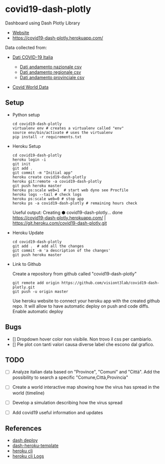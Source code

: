 # covid19-dash-plotly

Dashboard using Dash Plotly Library

* [Website](https://covid19-dash-plotly.herokuapp.com/)
* https://covid19-dash-plotly.herokuapp.com/

Data collected from:

* [Dati COVID-19 Italia](https://github.com/pcm-dpc/COVID-19)
  * [Dati andamento nazionale csv](https://raw.githubusercontent.com/pcm-dpc/COVID-19/master/dati-andamento-nazionale/dpc-covid19-ita-andamento-nazionale.csv)
  * [Dati andamento regionale csv](https://raw.githubusercontent.com/pcm-dpc/COVID-19/master/dati-regioni/dpc-covid19-ita-regioni.csv)
  * [Dati andamento provinciale csv](https://raw.githubusercontent.com/pcm-dpc/COVID-19/master/dati-province/dpc-covid19-ita-province.csv)
  
* [Covid World Data](https://github.com/open-covid-19/data)



## Setup

*   Python setup
    
    ```
    cd covid19-dash-plotly
    virtualenv env # creates a virtualenv called "env"
    source env/bin/activate # uses the virtualenv
    pip install -r requirements.txt
    ```

* Heroku Setup
    
    ```
    cd covid19-dash-plotly
    heroku login -i 
    git init
    git add .
    git commit -m "Initial app"
    heroku create covid19-dash-plotly
    heroku git:remote -a covid19-dash-plotly
    git push heroku master
    heroku ps:scale web=1  # start web dyno see Procfile
    heroku logs --tail # check logs
    heroku ps:scale web=0 # stop app
    heroku ps -a covid19-dash-plotly # remaining hours check

    ```

    Useful output:
    Creating ⬢ covid19-dash-plotly... done  
    https://covid19-dash-plotly.herokuapp.com/ | https://git.heroku.com/covid19-dash-plotly.git

* Heroku Update

    ```
    cd covid19-dash-plotly
    git add .  # add all the changes
    git commit -m 'a description of the changes'
    git push heroku master
    ```

* Link to Github
    
    Create a repository from github called "covid19-dash-plotly"
    
    ```
    git remote add origin https://github.com/visiont3lab/covid19-dash-plotly.git
    git push -u origin master
    ```
    
    Use heroku website to connect your heroku app with the created github repo. It will allow to have automatic deploy on push and code diffs.
    Enable automatic deploy

## Bugs
* [] Dropdown hover color non visibile. Non trovo il css per cambiarlo.
* [] Pie plot con tanti valori causa diverse label che escono dal grafico. 


## TODO

* [ ] Analyze italian data based on "Province", "Comuni" and "Città". Add the possibility to search a specific "Comune,Città,Provincia"
* [ ] Create a world interactive map showing how the virus has spread in the world (timeline)
* [ ] Develop a simulation describing how the virus spread
* [ ] Add covid19 useful information and updates  


## References

* [dash deploy](https://dash.plotly.com/deployment)
* [dash-heroku-template](https://github.com/plotly/dash-heroku-template)
* [heroku cli](https://devcenter.heroku.com/articles/heroku-cli)
* [heroku cli Logs](https://devcenter.heroku.com/articles/logging#view-logs)
